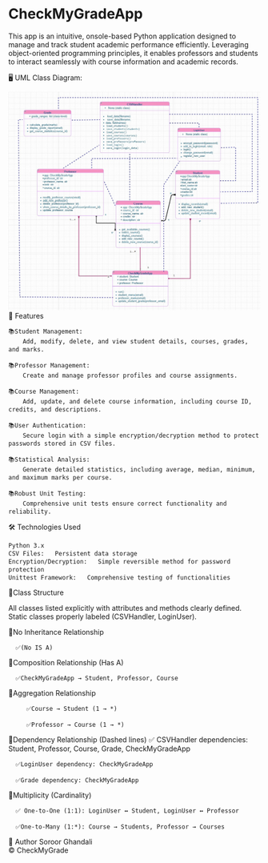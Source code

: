 # CheckMyGradeApp
This app is an intuitive, onsole-based Python application designed to manage and track student academic performance efficiently. Leveraging object-oriented programming principles, it enables professors and students to interact seamlessly with course information and academic records.
  
   🖥️ UML Class Diagram:
   
![UML Class Diagram](UML_Class_Diagram.jpg)
   🚀 Features

    📚Student Management:  
        Add, modify, delete, and view student details, courses, grades, and marks.

    📚Professor Management:  
        Create and manage professor profiles and course assignments.

    📚Course Management:  
        Add, update, and delete course information, including course ID, credits, and descriptions.

    📚User Authentication:  
        Secure login with a simple encryption/decryption method to protect passwords stored in CSV files.

    📚Statistical Analysis:  
        Generate detailed statistics, including average, median, minimum, and maximum marks per course.

    📚Robust Unit Testing:  
        Comprehensive unit tests ensure correct functionality and reliability.

   🛠️ Technologies Used

    Python 3.x  
    CSV Files:   Persistent data storage
    Encryption/Decryption:   Simple reversible method for password protection
    Unittest Framework:   Comprehensive testing of functionalities



📌Class Structure

   All classes listed explicitly with attributes and methods clearly defined.
   Static classes properly labeled (CSVHandler, LoginUser).

   🎯No Inheritance Relationship 
   
      ✅(No IS A)

   🎯Composition Relationship (Has A)

      ✅CheckMyGradeApp → Student, Professor, Course


   🎯Aggregation Relationship 

         ✅Course → Student (1 → *)

         ✅Professor → Course (1 → *)

   🎯Dependency Relationship (Dashed lines)
      ✅ CSVHandler dependencies: Student, Professor, Course, Grade, CheckMyGradeApp
         
      ✅LoginUser dependency: CheckMyGradeApp
         
      ✅Grade dependency: CheckMyGradeApp
      
  🎯Multiplicity (Cardinality)
  
      ✅ One-to-One (1:1): LoginUser ↔ Student, LoginUser ↔ Professor
      
      ✅One-to-Many (1:*): Course → Students, Professor → Courses
      

  📌 Author
    Soroor Ghandali   
© CheckMyGrade 
 
